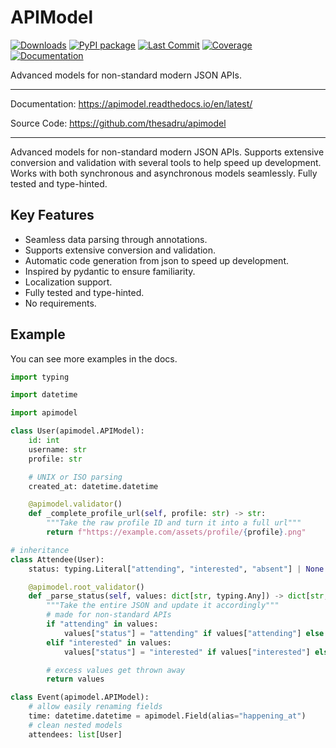 # APIModel

[![Downloads](https://pepy.tech/badge/apimodels)](https://pepy.tech/project/apimodels)
[![PyPI package](https://img.shields.io/pypi/v/apimodels)](https://pypi.org/project/apimodels/)
[![Last Commit](https://img.shields.io/github/last-commit/thesadru/apimodel)](https://github.com/thesadru/apimodel/commits/master)
[![Coverage](https://img.shields.io/codeclimate/coverage/thesadru/apimodel)](https://codeclimate.com/github/thesadru/apimodel)
[![Documentation](https://readthedocs.org/projects/apimodel/badge)](https://apimodel.readthedocs.io/en/latest)

Advanced models for non-standard modern JSON APIs.

---

Documentation: <https://apimodel.readthedocs.io/en/latest/>

Source Code: <https://github.com/thesadru/apimodel>

---

Advanced models for non-standard modern JSON APIs. Supports extensive conversion and validation with several tools to help speed up development.
Works with both synchronous and asynchronous models seamlessly.
Fully tested and type-hinted.

## Key Features

- Seamless data parsing through annotations.
- Supports extensive conversion and validation.
- Automatic code generation from json to speed up development.
- Inspired by pydantic to ensure familiarity.
- Localization support.
- Fully tested and type-hinted.
- No requirements.

## Example

You can see more examples in the docs.

```py
import typing

import datetime

import apimodel

class User(apimodel.APIModel):
    id: int
    username: str
    profile: str

    # UNIX or ISO parsing
    created_at: datetime.datetime

    @apimodel.validator()
    def _complete_profile_url(self, profile: str) -> str:
        """Take the raw profile ID and turn it into a full url"""
        return f"https://example.com/assets/profile/{profile}.png"

# inheritance
class Attendee(User):
    status: typing.Literal["attending", "interested", "absent"] | None = None

    @apimodel.root_validator()
    def _parse_status(self, values: dict[str, typing.Any]) -> dict[str, typing.Any]:
        """Take the entire JSON and update it accordingly"""
        # made for non-standard APIs
        if "attending" in values:
            values["status"] = "attending" if values["attending"] else "absent"
        elif "interested" in values:
            values["status"] = "interested" if values["interested"] else "absent"

        # excess values get thrown away
        return values

class Event(apimodel.APIModel):
    # allow easily renaming fields
    time: datetime.datetime = apimodel.Field(alias="happening_at")
    # clean nested models
    attendees: list[User]
```

